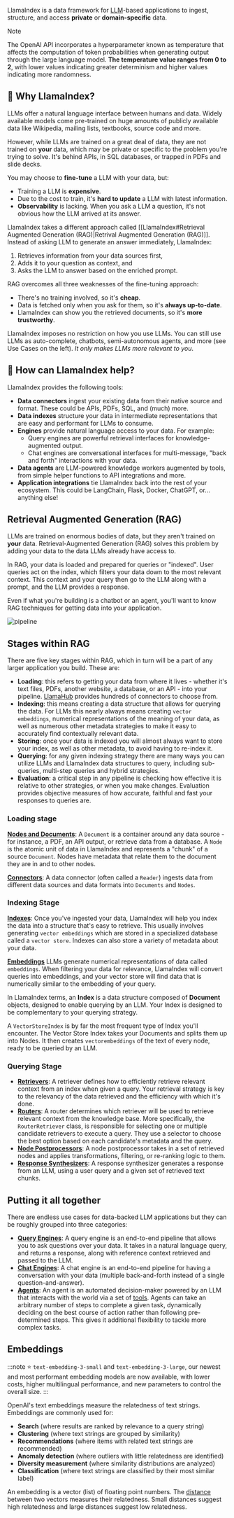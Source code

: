 LlamaIndex is a data framework for [LLM](https://en.wikipedia.org/wiki/Large_language_model)-based applications to ingest, structure, and access **private** or **domain-specific** data.

> [!note]
> The OpenAI API incorporates a hyperparameter known as temperature that affects the computation of token probabilities when generating output through the large language model. **The temperature value ranges from 0 to 2**, with lower values indicating greater determinism and higher values indicating more randomness.

## 🚀 Why LlamaIndex?

LLMs offer a natural language interface between humans and data. Widely available models come pre-trained on huge amounts of publicly available data like Wikipedia, mailing lists, textbooks, source code and more.

However, while LLMs are trained on a great deal of data, they are not trained on **your** data, which may be private or specific to the problem you're trying to solve. It's behind APIs, in SQL databases, or trapped in PDFs and slide decks.

You may choose to **fine-tune** a LLM with your data, but:

-   Training a LLM is **expensive**.
-   Due to the cost to train, it's **hard to update** a LLM with latest information.
-   **Observability** is lacking. When you ask a LLM a question, it's not obvious how the LLM arrived at its answer.

LlamaIndex takes a different approach called [[LlamaIndex#Retrieval Augmented Generation (RAG)|Retrival Augmented Generation (RAG)]]. Instead of asking LLM to generate an answer immediately, LlamaIndex:

1. Retrieves information from your data sources first,
2. Adds it to your question as context, and
3. Asks the LLM to answer based on the enriched prompt.

RAG overcomes all three weaknesses of the fine-tuning approach:

-   There's no training involved, so it's **cheap**.
-   Data is fetched only when you ask for them, so it's **always up-to-date**.
-   LlamaIndex can show you the retrieved documents, so it's **more trustworthy**.

LlamaIndex imposes no restriction on how you use LLMs. You can still use LLMs as auto-complete, chatbots, semi-autonomous agents, and more (see Use Cases on the left). _It only makes LLMs more relevant to you_.

## 🦙 How can LlamaIndex help?

LlamaIndex provides the following tools:

-   **Data connectors** ingest your existing data from their native source and format. These could be APIs, PDFs, SQL, and (much) more.
-   **Data indexes** structure your data in intermediate representations that are easy and performant for LLMs to consume.
-   **Engines** provide natural language access to your data. For example:
    -   Query engines are powerful retrieval interfaces for knowledge-augmented output.
    -   Chat engines are conversational interfaces for multi-message, "back and forth" interactions with your data.
-   **Data agents** are LLM-powered knowledge workers augmented by tools, from simple helper functions to API integrations and more.
-   **Application integrations** tie LlamaIndex back into the rest of your ecosystem. This could be LangChain, Flask, Docker, ChatGPT, or... anything else!

## Retrieval Augmented Generation (RAG)

LLMs are trained on enormous bodies of data, but they aren't trained on **your** data.
Retrieval-Augmented Generation (RAG) solves this problem by adding your data to the data LLMs already have access to.

In RAG, your data is loaded and prepared for queries or "indexed". User queries act on the index, which filters your
data down to the most relevant context.
This context and your query then go to the LLM along with a prompt, and the LLM provides a response.

Even if what you're building is a chatbot or an agent, you'll want to know RAG techniques for getting data into your application.

![pipeline](pipeline.png)

## Stages within RAG

There are five key stages within RAG, which in turn will be a part of any larger application you build. These are:

-   **Loading**: this refers to getting your data from where it lives - whether it's text files, PDFs, another website, a database, or an API - into your pipeline.
    [LlamaHub](https://llamahub.ai/) provides hundreds of connectors to choose from.
-   **Indexing**: this means creating a data structure that allows for querying the data. For LLMs this nearly always means creating `vector embeddings`,
    numerical representations of the meaning of your data, as well as numerous other metadata strategies to make it easy to accurately find contextually relevant data.
-   **Storing**: once your data is indexed you will almost always want to store your index, as well as other metadata, to avoid having to re-index it.
-   **Querying**: for any given indexing strategy there are many ways you can utilize LLMs and LlamaIndex data structures to query, including sub-queries, multi-step queries and hybrid strategies.
-   **Evaluation**: a critical step in any pipeline is checking how effective it is relative to other strategies, or when you make changes.
    Evaluation provides objective measures of how accurate, faithful and fast your responses to queries are.

### Loading stage

**[Nodes and Documents](https://docs.llamaindex.ai/en/stable/module_guides/loading/documents_and_nodes/root.html)**:
A `Document` is a container around any data source - for instance, a PDF, an API output, or retrieve data from a database.
A `Node` is the atomic unit of data in LlamaIndex and represents a "chunk" of a source `Document`.
Nodes have metadata that relate them to the document they are in and to other nodes.

**[Connectors](https://docs.llamaindex.ai/en/stable/module_guides/loading/connector/root.html)**:
A data connector (often called a `Reader`) ingests data from different data sources
and data formats into `Documents` and `Nodes`.

### Indexing Stage

**[Indexes](https://docs.llamaindex.ai/en/stable/module_guides/indexing/indexing.html)**: Once you've ingested your data,
LlamaIndex will help you index the data into a structure that's easy to retrieve.
This usually involves generating `vector embeddings` which are stored in a specialized database called a `vector store`.
Indexes can also store a variety of metadata about your data.

**[Embeddings](https://docs.llamaindex.ai/en/stable/module_guides/models/embeddings.html)** LLMs generate numerical representations of data called `embeddings`.
When filtering your data for relevance, LlamaIndex will convert queries into embeddings, and your vector store will find data that is numerically similar to the embedding of your query.

In LlamaIndex terms, an **Index** is a data structure composed of **Document** objects, designed to enable querying by an LLM.
Your Index is designed to be complementary to your querying strategy.

A `VectorStoreIndex` is by far the most frequent type of Index you'll encounter. The Vector Store Index takes your Documents and splits them up into Nodes.
It then creates `vectorembeddings` of the text of every node, ready to be queried by an LLM.

### Querying Stage

-   **[Retrievers](https://docs.llamaindex.ai/en/stable/module_guides/querying/retriever/root.html)**: A retriever defines how to efficiently retrieve
    relevant context from an index when given a query.
    Your retrieval strategy is key to the relevancy of the data retrieved and the efficiency with which it's done.
-   **[Routers](https://docs.llamaindex.ai/en/stable/module_guides/querying/router/root.html)**: A router determines which retriever will be used to retrieve relevant context from the knowledge base.
    More specifically, the `RouterRetriever` class, is responsible for selecting one or multiple candidate retrievers to execute a query. They use a selector to choose the best option based on each candidate's metadata and the query.
-   **[Node Postprocessors](https://docs.llamaindex.ai/en/stable/module_guides/querying/node_postprocessors/root.html)**: A node postprocessor takes in a set of retrieved nodes and applies transformations,
    filtering, or re-ranking logic to them.
-   **[Response Synthesizers](https://docs.llamaindex.ai/en/stable/module_guides/querying/response_synthesizers/root.html)**: A response synthesizer
    generates a response from an LLM, using a user query and a given set of retrieved text chunks.

## Putting it all together

There are endless use cases for data-backed LLM applications but they can be roughly grouped into three categories:

-   **[Query Engines](https://docs.llamaindex.ai/en/stable/module_guides/deploying/query_engine/root.html)**: A query engine is an end-to-end pipeline that allows you to ask questions over your data. It takes in a natural language query, and returns a response, along with reference context retrieved and passed to the LLM.
-   **[Chat Engines](https://docs.llamaindex.ai/en/stable/module_guides/deploying/chat_engines/root.html)**: A chat engine is an end-to-end pipeline for having a conversation with your data (multiple back-and-forth instead of a single question-and-answer).
-   **[Agents](https://docs.llamaindex.ai/en/stable/module_guides/deploying/agents/root.html)**: An agent is an automated decision-maker powered by an LLM that interacts with the world via a set of
    [tools](https://docs.llamaindex.ai/en/stable/module_guides/deploying/agents/tools/llamahub_tools_guide.html).
    Agents can take an arbitrary number of steps to complete a given task, dynamically deciding on the best course of action rather than following pre-determined steps.
    This gives it additional flexibility to tackle more complex tasks.

## Embeddings

:::note
⭐ `text-embedding-3-small` and `text-embedding-3-large`, our newest and most performant embedding models are now available,
with lower costs, higher multilingual performance, and new parameters to control the overall size.
:::

OpenAI's text embeddings measure the relatedness of text strings.
Embeddings are commonly used for:

-   **Search** (where results are ranked by relevance to a query string)
-   **Clustering** (where text strings are grouped by similarity)
-   **Recommendations** (where items with related text strings are recommended)
-   **Anomaly detection** (where outliers with little relatedness are identified)
-   **Diversity measurement** (where similarity distributions are analyzed)
-   **Classification** (where text strings are classified by their most similar label)

An embedding is a vector (list) of floating point numbers. The [distance](https://platform.openai.com/docs/guides/embeddings/which-distance-function-should-i-use)
between two vectors measures their relatedness. Small distances suggest high relatedness and large distances suggest low relatedness.
